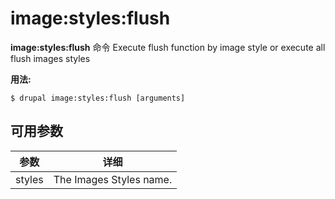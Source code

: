 # image:styles:flush
**image:styles:flush** 命令 Execute flush function by image style or execute all flush images styles

**用法:**
```
$ drupal image:styles:flush [arguments] 
```

## 可用参数
参数 | 详细
---------|-------------
styles | The Images Styles name.
